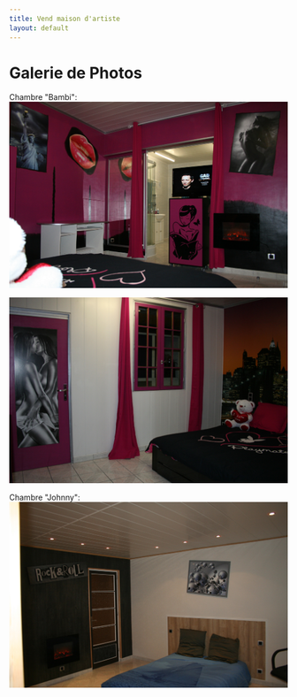 ```yaml
---
title: Vend maison d'artiste
layout: default
---
```


# Galerie de Photos

Chambre "Bambi":
![Chambre "Bambi"](/images/an_ch_bam1.jpg)

![Chambre "Bambi"](/images/chambre_bambi_1.jpg)

Chambre "Johnny":
![Chambre-Johnny](/images/ann_ch_johnny2.jpg) 
